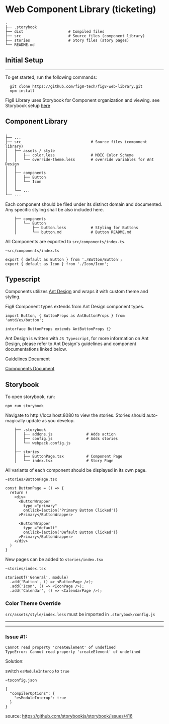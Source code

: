 # Web Component Library (ticketing)


<!-- ## Install
```
npm install fig8-web-library
```
```
yarn add fig8-web-library
```
## Usage
---
```
import { Button } from 'fig8-web-library';

const App = () => {
  return (
    <>
      <Button type="primary" >Click Me<Button/>
    </>
  )
};
```

Each component will have it's own documentation.  -->


```
.
├── .storybook
├── dist                    # Compiled files
├── src                     # Source files (component library)
├── stories                 # Story files (story pages)
└── README.md
```

## Initial Setup
---

To get started, run the following commands: 
  ```
    git clone https://github.com/fig8-tech/fig8-web-library.git
    npm install
  ```

Fig8 Library uses Storybook for Component organization and viewing.
see Storybook setup [here](#Storybook)

## Component Library

```
.
├── ...
├── src                               # Source files (component library)
│   ├── assets / style
│   │   ├── color.less                # MOIC Color Scheme
│   │   └── override-theme.less       # override variables for Ant Design
│   │
│   ├── components
│   │   ├── Button
│   │   └── Icon                    
│   │   
│   └── ...
└── ...
```

Each component should be filed under its distinct domain and documented. Any specific styling shall be also included here. 
```
    ├── components
    │   └── Button
    │       ├── button.less           # Styling for Buttons
    │       └── button.md             # Button README.md
```

All Components are exported to `src/components/index.ts`. 
```
~src/components/index.ts

export { default as Button } from './Button/Button';
export { default as Icon } from './Icon/Icon';
```

## Typescript

Components utilizes [Ant Design](https://ant.design/) and wraps it with custom theme and styling. 

Fig8 Component types extends from Ant Design component types. 

```
import Button, { ButtonProps as AntButtonProps } from 'antd/es/button';

interface ButtonProps extends AntButtonProps {}
```

Ant Design is written with `JS Typescript`, for more information on Ant Design, please refer to Ant Design's guidelines and component documentations linked below. 

[Guidelines Document](https://ant.design/docs/spec/introduce)

[Components Document](https://ant.design/docs/react/introduce)

## Storybook

To open storybook, run: 

```
npm run storybook
```

Navigate to  http://localhost:8080 to view the stories. Stories should auto-magically update as you develop.

```
    ├── .storybook
    │   ├── addons.js               # Adds action
    │   ├── config.js               # Adds stories
    │   └── webpack.config.js       
    │    
    ├── stories
    │   ├── ButtonPage.tsx          # Component Page
    │   └── index.tsx               # Story Page
```

All variants of each component should be displayed in its own page. 
```
~stories/ButtonPage.tsx

const ButtonPage = () => {
  return (
    <div>
      <ButtonWrapper 
        type ="primary" 
        onClick={action('Primary Button Clicked')}
      >Primary</ButtonWrapper>

      <ButtonWrapper 
        type ="default" 
        onClick={action('Default Button Clicked')}
      >Primary</ButtonWrapper>
    </div>
  )
}
```

New pages can be added to `stories/index.tsx` 

```
~stories/index.tsx

storiesOf('General', module)
  .add('Button', () => <ButtonPage />);
  .add('Icon', () => <IconPage />);
  .add('Calendar', () => <CalendarPage />);
```

### Color Theme Override 

`src/assets/style/index.less` must be imported in `.storybook/config.js`

---
---

### Issue #1: 
```
Cannot read property 'createElement' of undefined
TypeError: Cannot read property 'createElement' of undefined
```
Solution: 

switch `esModuleInterop` to `true`
```
~tsconfig.json

{
  "compilerOptions": {
    "esModuleInterop": true
  }
}
```

source: https://github.com/storybookjs/storybook/issues/416